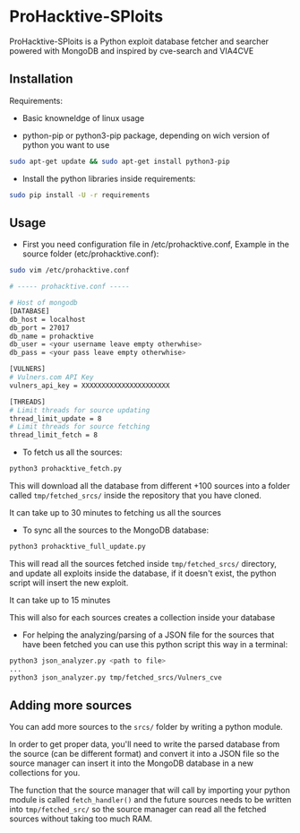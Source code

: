 # ProHacktive-SPloits

ProHacktive-SPloits is a Python exploit database fetcher and searcher powered with MongoDB and inspired by cve-search and VIA4CVE

## Installation

Requirements:

- Basic knowneldge of linux usage

- python-pip or python3-pip package, depending on wich version of python you want to use
```bash
sudo apt-get update && sudo apt-get install python3-pip
```
- Install the python libraries inside requirements:

```bash
sudo pip install -U -r requirements
```

## Usage

- First you need configuration file in /etc/prohacktive.conf, Example in the source folder (etc/prohacktive.conf):
```bash
sudo vim /etc/prohacktive.conf

# ----- prohacktive.conf -----

# Host of mongodb
[DATABASE]
db_host = localhost
db_port = 27017
db_name = prohacktive
db_user = <your username leave empty otherwhise>
db_pass = <your pass leave empty otherwhise>

[VULNERS]
# Vulners.com API Key
vulners_api_key = XXXXXXXXXXXXXXXXXXXXXX

[THREADS]
# Limit threads for source updating
thread_limit_update = 8
# Limit threads for source fetching
thread_limit_fetch = 8
```

- To fetch us all the sources:
```bash
python3 prohacktive_fetch.py
```
This will download all the database from different +100 sources into a folder called ```tmp/fetched_srcs/``` inside the repository that you have cloned.

It can take up to 30 minutes to fetching us all the sources

- To sync all the sources to the MongoDB database:
```bash
python3 prohacktive_full_update.py
```
This will read all the sources fetched inside ```tmp/fetched_srcs/``` directory, and update all exploits inside the database, if it doesn't exist, the python script will insert the new exploit.

It can take up to 15 minutes

This will also for each sources creates a collection inside your database

- For helping the analyzing/parsing of a JSON file for the sources that have been fetched you can use this python script this way in a terminal:

```bash
python3 json_analyzer.py <path to file>
...
python3 json_analyzer.py tmp/fetched_srcs/Vulners_cve
```

## Adding more sources

You can add more sources to the ```srcs/``` folder by writing a python module.

In order to get proper data, you'll need to write the parsed database from the source (can be different format) and convert it into a JSON file so the source manager can insert it into the MongoDB database in a new collections for you.

The function that the source manager that will call by importing your python module is called ```fetch_handler()``` and the future sources needs to be written into ```tmp/fetched_src/``` so the source manager can read all the fetched sources without taking too much RAM.

